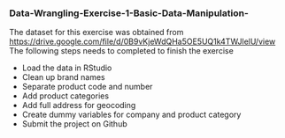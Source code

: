 ### Data-Wrangling-Exercise-1-Basic-Data-Manipulation-
The dataset for this exercise was obtained from https://drive.google.com/file/d/0B9vKjeWdQHa5OE5UQ1k4TWJlelU/view
The following steps needs to completed to finish the exercise
* Load the data in RStudio
* Clean up brand names
* Separate product code and number
* Add product categories
* Add full address for geocoding
* Create dummy variables for company and product category
* Submit the project on Github

